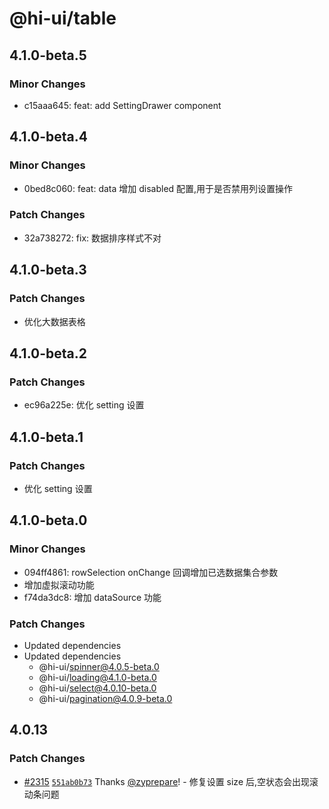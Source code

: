 # @hi-ui/table

## 4.1.0-beta.5

### Minor Changes

- c15aaa645: feat: add SettingDrawer component

## 4.1.0-beta.4

### Minor Changes

- 0bed8c060: feat: data 增加 disabled 配置,用于是否禁用列设置操作

### Patch Changes

- 32a738272: fix: 数据排序样式不对

## 4.1.0-beta.3

### Patch Changes

- 优化大数据表格

## 4.1.0-beta.2

### Patch Changes

- ec96a225e: 优化 setting 设置

## 4.1.0-beta.1

### Patch Changes

- 优化 setting 设置

## 4.1.0-beta.0

### Minor Changes

- 094ff4861: rowSelection onChange 回调增加已选数据集合参数
- 增加虚拟滚动功能
- f74da3dc8: 增加 dataSource 功能

### Patch Changes

- Updated dependencies
- Updated dependencies
  - @hi-ui/spinner@4.0.5-beta.0
  - @hi-ui/loading@4.1.0-beta.0
  - @hi-ui/select@4.0.10-beta.0
  - @hi-ui/pagination@4.0.9-beta.0

## 4.0.13

### Patch Changes

- [#2315](https://github.com/XiaoMi/hiui/pull/2315) [`551ab0b73`](https://github.com/XiaoMi/hiui/commit/551ab0b734e00d1e0ca170c9a87f316aa4197762) Thanks [@zyprepare](https://github.com/zyprepare)! - 修复设置 size 后,空状态会出现滚动条问题
